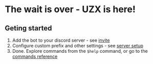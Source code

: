 # The wait is over - <strong>UZX</strong> is here!

## Geting started
1. Add the bot to your discord server - see [invite](/start/invite)
2. Configure custom prefix and other settings - see [server setup](/start/setup)
3. Done. Explore commands from the `$help` command, or go to the [commands reference](/ref/)
